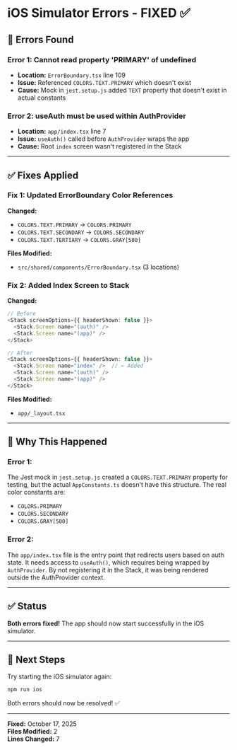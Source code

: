 # iOS Simulator Errors - FIXED ✅

## 🐛 **Errors Found**

### **Error 1: Cannot read property 'PRIMARY' of undefined**
- **Location:** `ErrorBoundary.tsx` line 109
- **Issue:** Referenced `COLORS.TEXT.PRIMARY` which doesn't exist
- **Cause:** Mock in `jest.setup.js` added `TEXT` property that doesn't exist in actual constants

### **Error 2: useAuth must be used within AuthProvider**
- **Location:** `app/index.tsx` line 7
- **Issue:** `useAuth()` called before `AuthProvider` wraps the app
- **Cause:** Root `index` screen wasn't registered in the Stack

---

## ✅ **Fixes Applied**

### **Fix 1: Updated ErrorBoundary Color References**

**Changed:**
- `COLORS.TEXT.PRIMARY` → `COLORS.PRIMARY`
- `COLORS.TEXT.SECONDARY` → `COLORS.SECONDARY`
- `COLORS.TEXT.TERTIARY` → `COLORS.GRAY[500]`

**Files Modified:**
- `src/shared/components/ErrorBoundary.tsx` (3 locations)

### **Fix 2: Added Index Screen to Stack**

**Changed:**
```typescript
// Before
<Stack screenOptions={{ headerShown: false }}>
  <Stack.Screen name="(auth)" />
  <Stack.Screen name="(app)" />
</Stack>

// After
<Stack screenOptions={{ headerShown: false }}>
  <Stack.Screen name="index" />  // ← Added
  <Stack.Screen name="(auth)" />
  <Stack.Screen name="(app)" />
</Stack>
```

**Files Modified:**
- `app/_layout.tsx`

---

## 🎯 **Why This Happened**

### **Error 1:**
The Jest mock in `jest.setup.js` created a `COLORS.TEXT.PRIMARY` property for testing, but the actual `AppConstants.ts` doesn't have this structure. The real color constants are:
- `COLORS.PRIMARY`
- `COLORS.SECONDARY`
- `COLORS.GRAY[500]`

### **Error 2:**
The `app/index.tsx` file is the entry point that redirects users based on auth state. It needs access to `useAuth()`, which requires being wrapped by `AuthProvider`. By not registering it in the Stack, it was being rendered outside the AuthProvider context.

---

## ✅ **Status**

**Both errors fixed!** The app should now start successfully in the iOS simulator.

---

## 🚀 **Next Steps**

Try starting the iOS simulator again:
```bash
npm run ios
```

Both errors should now be resolved! ✅

---

**Fixed:** October 17, 2025  
**Files Modified:** 2  
**Lines Changed:** 7



